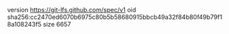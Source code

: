 version https://git-lfs.github.com/spec/v1
oid sha256:cc2470ed6070b6975c80b5b58680915bbcb49a32f84b80f49b79f18a108243f5
size 6657
